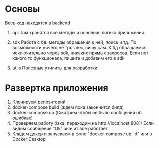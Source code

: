 # Основы
Весь код находятся в backend

1. api
Там хранятся все методы и основная логика приложения.

2. sdk
Работа с бд: методы обращения к ней, поиск и тд. По возможности ничего не трогаем, пишу сам.
К бд обращаемся исключительно через sdk, никаких прямых запросов. Если нет какого то функционала, пишите и добавим его в sdk

3. utils
Полезные утилиты для разработки.


# Развертка приложения
1. Клонируем репозиторий
2. docker-compose build (ждем пока закончится билд)
3. docker-compose up (Смотрим чтобы не было сообщений об ошибках)
4. Проверяем работу бэка: переходим на http://localhost:8081/ Если видим сообщение "Ok" значит все работает.
5. Кладем докер и запускаем в фоне "docker-compose up -d" или в Docker Desktop
